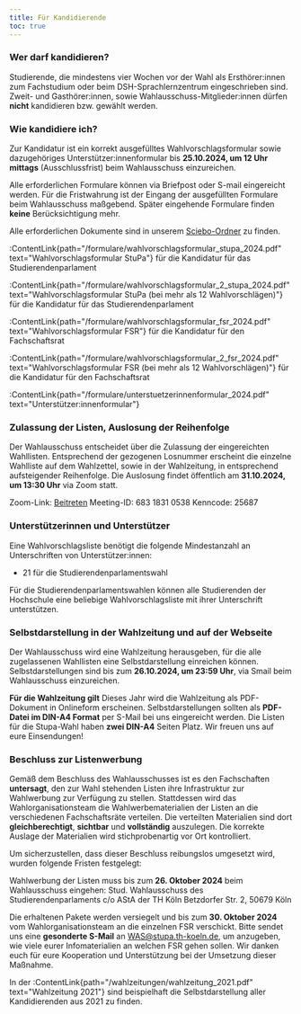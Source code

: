 ```yaml
---
title: Für Kandidierende
toc: true
---
```


### Wer darf kandidieren?

Studierende, die mindestens vier Wochen vor der Wahl als Ersthörer:innen zum Fachstudium oder beim DSH-Sprachlernzentrum eingeschrieben sind. Zweit- und Gasthörer:innen, sowie Wahlausschuss-Mitglieder:innen dürfen **nicht** kandidieren bzw. gewählt werden.

### Wie kandidiere ich?

Zur Kandidatur ist ein korrekt ausgefülltes Wahlvorschlagsformular sowie dazugehöriges Unterstützer:innenformular bis **25.10.2024, um 12 Uhr mittags** (Ausschlussfrist) beim Wahlausschuss einzureichen.

Alle erforderlichen Formulare können via Briefpost oder S-mail eingereicht werden. Für die Fristwahrung ist der Eingang der ausgefüllten Formulare beim Wahlausschuss maßgebend. Später eingehende Formulare finden **keine** Berücksichtigung mehr.

Alle erforderlichen Dokumente sind in unserem [Sciebo-Ordner](https://th-koeln.sciebo.de/s/uHg1Q0XoAGedJBX) zu finden.


:ContentLink{path="/formulare/wahlvorschlagsformular_stupa_2024.pdf" text="Wahlvorschlagsformular StuPa"} für die Kandidatur für das Studierendenparlament

:ContentLink{path="/formulare/wahlvorschlagsformular_2_stupa_2024.pdf" text="Wahlvorschlagsformular StuPa (bei mehr als 12 Wahlvorschlägen)"} für die Kandidatur für das Studierendenparlament

:ContentLink{path="/formulare/wahlvorschlagsformular_fsr_2024.pdf" text="Wahlvorschlagsformular FSR"} für die Kandidatur für den Fachschaftsrat

:ContentLink{path="/formulare/wahlvorschlagsformular_2_fsr_2024.pdf" text="Wahlvorschlagsformular FSR (bei mehr als 12 Wahlvorschlägen)"} für die Kandidatur für den Fachschaftsrat

:ContentLink{path="/formulare/unterstuetzerinnenformular_2024.pdf" text="Unterstützer:innenformular"}


### Zulassung der Listen, Auslosung der Reihenfolge

Der Wahlausschuss entscheidet über die Zulassung der eingereichten Wahllisten. Entsprechend der gezogenen Losnummer erscheint die einzelne Wahlliste auf dem Wahlzettel, sowie in der Wahlzeitung, in entsprechend aufsteigender Reihenfolge. Die Auslosung findet öffentlich am **31.10.2024, um 13:30 Uhr** via Zoom statt.

Zoom-Link: [Beitreten](https://th-koeln.zoom-x.de/j/68318310538)
Meeting-ID: 683 1831 0538
Kenncode: 25687

### Unterstützerinnen und Unterstützer

Eine Wahlvorschlagsliste benötigt die folgende Mindestanzahl an Unterschriften von Unterstützer:innen:

- 21 für die Studierendenparlamentswahl

<!--
Für die Unterstützungsunterschriften ist das :ContentLink{path="/formulare/unterstuetzerinnenformular_2024.pdf" text="Unterstützer:innenformular"} zu benutzen.
-->


Für die Studierendenparlamentswahlen können alle Studierenden der Hochschule eine beliebige Wahlvorschlagsliste mit ihrer Unterschrift unterstützen.

### Selbstdarstellung in der Wahlzeitung und auf der Webseite

Der Wahlausschuss wird eine Wahlzeitung herausgeben, für die alle zugelassenen Wahllisten eine Selbstdarstellung einreichen können. Selbstdarstellungen sind bis zum **26.10.2024, um 23:59 Uhr**, via Smail beim Wahlausschuss einzureichen.

**Für die Wahlzeitung gilt**
Dieses Jahr wird die Wahlzeitung als PDF-Dokument in Onlineform erscheinen. Selbstdarstellungen sollten als **PDF-Datei im DIN-A4 Format** per S-Mail bei uns eingereicht werden. Die Listen für die Stupa-Wahl haben **zwei DIN-A4** Seiten Platz. Wir freuen uns auf eure Einsendungen!

### Beschluss zur Listenwerbung

Gemäß dem Beschluss des Wahlausschusses ist es den Fachschaften **untersagt**, den zur Wahl stehenden Listen ihre Infrastruktur zur Wahlwerbung zur Verfügung zu stellen. Stattdessen wird das Wahlorganisationsteam die Wahlwerbematerialien der Listen an die verschiedenen Fachschaftsräte verteilen. Die verteilten Materialien sind dort **gleichberechtigt**, **sichtbar** und **vollständig** auszulegen. Die korrekte Auslage der Materialien wird stichprobenartig vor Ort kontrolliert.

Um sicherzustellen, dass dieser Beschluss reibungslos umgesetzt wird, wurden folgende Fristen festgelegt:

Wahlwerbung der Listen muss bis zum **26. Oktober 2024** beim Wahlausschuss eingehen:
Stud. Wahlausschuss des Studierendenparlaments
c/o AStA der TH Köln
Betzdorfer Str. 2, 50679 Köln

Die erhaltenen Pakete werden versiegelt und bis zum **30. Oktober 2024** vom Wahlorganisationsteam an die einzelnen FSR verschickt. Bitte sendet uns eine **gesonderte S-Mail** an WAS@stupa.th-koeln.de, um anzugeben, wie viele eurer Infomaterialien an welchen FSR gehen sollen.
Wir danken euch für eure Kooperation und Unterstützung bei der Umsetzung dieser Maßnahme.

In der :ContentLink{path="/wahlzeitungen/wahlzeitung_2021.pdf" text="Wahlzeitung 2021"} sind beispielhaft die Selbstdarstellung aller Kandidierenden aus 2021 zu finden.
